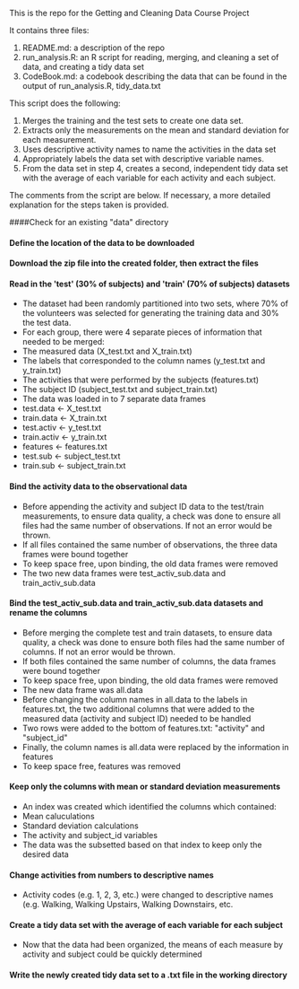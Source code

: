This is the repo for the Getting and Cleaning Data Course Project

It contains three files:

1. README.md: a description of the repo
2. run_analysis.R: an R script for reading, merging, and cleaning a set of data, and creating a tidy data set 
3. CodeBook.md: a codebook describing the data that can be found in the output of run_analysis.R, tidy_data.txt


This script does the following:

 1. Merges the training and the test sets to create one data set.
 2. Extracts only the measurements on the mean and standard deviation for each measurement.
 3. Uses descriptive activity names to name the activities in the data set
 4. Appropriately labels the data set with descriptive variable names.
 5. From the data set in step 4, creates a second, independent tidy data set with the average of each variable for each activity and each subject.

The comments from the script are below. If necessary, a more detailed explanation for the steps taken is provided.


####Check for an existing "data" directory

#### Define the location of the data to be downloaded

#### Download the zip file into the created folder, then extract the files

#### Read in the 'test' (30% of subjects) and 'train' (70% of subjects) datasets

 - The dataset had been randomly partitioned into two sets, where 70% of the volunteers was selected for generating the training data and 30% the test data.
 - For each group, there were 4 separate pieces of information that needed to be merged:
  - The measured data (X\_test.txt and X\_train.txt)
  - The labels that corresponded to the column names (y\_test.txt and y\_train.txt)
  - The activities that were performed by the subjects (features.txt)
  - The subject ID (subject\_test.txt and subject\_train.txt)
 - The data was loaded in to 7 separate data frames
  - test.data <- X\_test.txt
  - train.data <- X\_train.txt
  - test.activ <- y\_test.txt
  - train.activ <- y\_train.txt
  - features <- features.txt
  - test.sub <- subject\_test.txt
  - train.sub <- subject\_train.txt

#### Bind the activity data to the observational data
 - Before appending the activity and subject ID data to the test/train measurements, to ensure data quality, a check was done to ensure all files had the same number of observations. If not an error would be thrown.
 - If all files contained the same number of observations, the three data frames were bound together
 - To keep space free, upon binding, the old data frames were removed
 - The two new data frames were test\_activ\_sub.data and train\_activ\_sub.data

#### Bind the test\_activ\_sub.data and train\_activ\_sub.data datasets and rename the columns
 - Before merging the complete test and train datasets, to ensure data quality, a check was done to ensure both files had the same number of columns. If not an error would be thrown.
  - If both files contained the same number of columns, the data frames were bound together
 - To keep space free, upon binding, the old data frames were removed
 - The new data frame was all.data
 - Before changing the column names in all.data to the labels in features.txt, the two additional columns that were added to the measured data (activity and subject ID) needed to be handled
  - Two rows were added to the bottom of features.txt: "activity" and "subject_id"
 - Finally, the column names is all.data were replaced by the information in features
 - To keep space free, features was removed

#### Keep only the columns with mean or standard deviation measurements
 - An index was created which identified the columns which contained:
  - Mean caluculations
  - Standard deviation calculations
  - The activity and subject_id variables
 - The data was the subsetted based on that index to keep only the desired data

#### Change activities from numbers to descriptive names
- Activity codes (e.g. 1, 2, 3, etc.) were changed to descriptive names (e.g. Walking, Walking Upstairs, Walking Downstairs, etc.

#### Create a tidy data set with the average of each variable for each subject
- Now that the data had been organized, the means of each measure by activity and subject could be quickly determined

#### Write the newly created tidy data set to a .txt file in the working directory